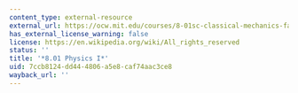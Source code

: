 ```yaml
---
content_type: external-resource
external_url: https://ocw.mit.edu/courses/8-01sc-classical-mechanics-fall-2016/
has_external_license_warning: false
license: https://en.wikipedia.org/wiki/All_rights_reserved
status: ''
title: '*8.01 Physics I*'
uid: 7ccb8124-dd44-4806-a5e8-caf74aac3ce8
wayback_url: ''
---
```

